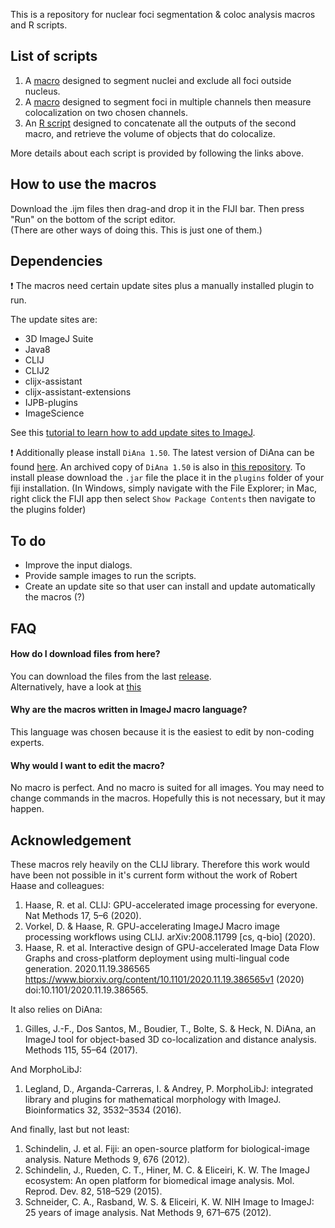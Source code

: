 This is a repository for nuclear foci segmentation & coloc analysis macros and R scripts.

## List of scripts
1) A [macro](https://github.com/LiorPytowski/Nuclear-Foci-Analysis-Macros/tree/main/1_Nuclear%20segmentation%20and%20masking) designed to segment nuclei and exclude all foci outside nucleus.
2) A [macro](https://github.com/LiorPytowski/Nuclear-Foci-Analysis-Macros/tree/main/2_Spot%20segmentationa%20and%20colocalization%20analysis) designed to segment foci in multiple channels then measure colocalization on two chosen channels.
3) An [R script](https://github.com/LiorPytowski/Nuclear-Foci-Analysis-Macros/tree/main/3_Concatenae%20files%20and%20merge%20tables) designed to concatenate all the outputs of the second macro, and retrieve the volume of objects that do colocalize.

More details about each script is provided by following the links above.

## How to use the macros
Download the .ijm files then drag-and drop it in the FIJI bar. Then press "Run" on the bottom of the script editor.  
(There are other ways of doing this. This is just one of them.)

## Dependencies
:heavy_exclamation_mark: The macros need certain update sites plus a manually installed plugin to run.

The update sites are:
* 3D ImageJ Suite
* Java8
* CLIJ     
* CLIJ2
* clijx-assistant
* clijx-assistant-extensions
* IJPB-plugins
* ImageScience

See this [tutorial to learn how to add update sites to ImageJ](https://imagej.net/update-sites/following).

:heavy_exclamation_mark:  Additionally please install `DiAna 1.50`. The latest version of DiAna can be found [here](https://imagej.net/plugins/distance-analysis#installation). An archived copy of `DiAna 1.50` is also in [this repository](https://github.com/LiorPytowski/Nuclear-Foci-Analysis-Macros/tree/main/DiAna).
To install please download the `.jar` file the place it in the `plugins` folder of your fiji installation. (In Windows, simply navigate with the File Explorer; in Mac, right click the FIJI app then select `Show Package Contents` then navigate to the plugins folder)


## To do
* Improve the input dialogs.
* Provide sample images to run the scripts.
* Create an update site so that user can install and update automatically the macros (?)


## FAQ
#### How do I download files from here?
You can download the files from the last [release](https://github.com/LiorPytowski/Nuclear-Foci-Analysis-Macros/releases).  
Alternatively, have a look at [this](https://blog.hubspot.com/website/download-from-github?hubs_content=blog.hubspot.com%2Fwebsite%2Fdownload-from-github&hubs_content-cta=downloading%20a%20file) 

#### Why are the macros written in ImageJ macro language?
This language was chosen because it is the easiest to edit by non-coding experts.

#### Why would I want to edit the macro?
No macro is perfect. And no macro is suited for all images. You may need to change commands in the macros. Hopefully this is not necessary, but it may happen.

## Acknowledgement
These macros rely heavily on the CLIJ library. Therefore this work would have been not possible in it's current form without the work of Robert Haase and colleagues:
1. Haase, R. et al. CLIJ: GPU-accelerated image processing for everyone. Nat Methods 17, 5–6 (2020).
2. Vorkel, D. & Haase, R. GPU-accelerating ImageJ Macro image processing workflows using CLIJ. arXiv:2008.11799 [cs, q-bio] (2020).
3. Haase, R. et al. Interactive design of GPU-accelerated Image Data Flow Graphs and cross-platform deployment using multi-lingual code generation. 2020.11.19.386565 https://www.biorxiv.org/content/10.1101/2020.11.19.386565v1 (2020) doi:10.1101/2020.11.19.386565.

It also relies on DiAna:
1. Gilles, J.-F., Dos Santos, M., Boudier, T., Bolte, S. & Heck, N. DiAna, an ImageJ tool for object-based 3D co-localization and distance analysis. Methods 115, 55–64 (2017).

And MorphoLibJ:
1. Legland, D., Arganda-Carreras, I. & Andrey, P. MorphoLibJ: integrated library and plugins for mathematical morphology with ImageJ. Bioinformatics 32, 3532–3534 (2016).

And finally, last but not least:

1. Schindelin, J. et al. Fiji: an open-source platform for biological-image analysis. Nature Methods 9, 676 (2012).
2. Schindelin, J., Rueden, C. T., Hiner, M. C. & Eliceiri, K. W. The ImageJ ecosystem: An open platform for biomedical image analysis. Mol. Reprod. Dev. 82, 518–529 (2015).
3. Schneider, C. A., Rasband, W. S. & Eliceiri, K. W. NIH Image to ImageJ: 25 years of image analysis. Nat Methods 9, 671–675 (2012).
